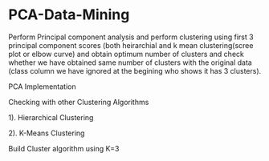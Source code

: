# PCA-Data-Mining
Perform Principal component analysis and perform clustering using first 3 principal component scores (both heirarchial and k mean clustering(scree plot or elbow curve) and obtain optimum number of clusters and check whether we have obtained same number of clusters with the original data (class column we have ignored at the begining who shows it has 3 clusters).

PCA Implementation

Checking with other Clustering Algorithms

1). Hierarchical Clustering

2). K-Means Clustering

Build Cluster algorithm using K=3
